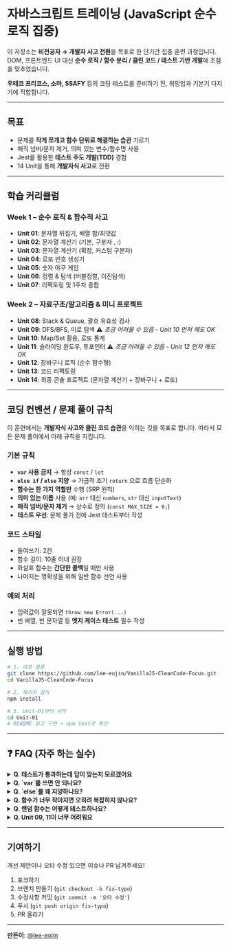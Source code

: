 # 자바스크립트 트레이닝 (JavaScript 순수 로직 집중)

이 저장소는 **비전공자 → 개발자 사고 전환**을 목표로 한 단기간 집중 훈련 과정입니다.
DOM, 프론트엔드 UI 대신 **순수 로직 / 함수 분리 / 클린 코드 / 테스트 기반 개발**에 초점을 맞추었습니다.

**우테코 프리코스, 소마, SSAFY** 등의 코딩 테스트를 준비하기 전,
워밍업과 기본기 다지기에 적합합니다.

---

## 목표
- 문제를 **작게 쪼개고 함수 단위로 해결하는 습관** 기르기  
- 매직 넘버/문자 제거, 의미 있는 변수/함수명 사용  
- Jest를 활용한 **테스트 주도 개발(TDD)** 경험  
- 14 Unit을 통해 **개발자식 사고**로 전환  

---

## 학습 커리큘럼

### Week 1 – 순수 로직 & 함수적 사고
- **Unit 01**: 문자열 뒤집기, 배열 합/최댓값
- **Unit 02**: 문자열 계산기 (기본, 구분자 , :)
- **Unit 03**: 문자열 계산기 (확장, 커스텀 구분자)
- **Unit 04**: 로또 번호 생성기
- **Unit 05**: 숫자 야구 게임
- **Unit 06**: 정렬 & 탐색 (버블정렬, 이진탐색)
- **Unit 07**: 리팩토링 및 1주차 종합

### Week 2 – 자료구조/알고리즘 & 미니 프로젝트
- **Unit 08**: Stack & Queue, 괄호 유효성 검사
- **Unit 09**: DFS/BFS, 미로 탐색 ⚠️ *조금 어려울 수 있음 - Unit 10 먼저 해도 OK*
- **Unit 10**: Map/Set 활용, 로또 통계
- **Unit 11**: 슬라이딩 윈도우, 투포인터 ⚠️ *조금 어려울 수 있음 - Unit 12 먼저 해도 OK*
- **Unit 12**: 장바구니 로직 (순수 함수형)
- **Unit 13**: 코드 리팩토링
- **Unit 14**: 최종 콘솔 프로젝트 (문자열 계산기 + 장바구니 + 로또)

---

## 코딩 컨벤션 / 문제 풀이 규칙

이 훈련에서는 **개발자식 사고와 클린 코드 습관**을 익히는 것을 목표로 합니다.
따라서 모든 문제 풀이에서 아래 규칙을 지킵니다.

### 기본 규칙
- **`var` 사용 금지** → 항상 `const` / `let`  
- **`else if` / `else` 지양** → 가급적 조기 `return` 으로 흐름 단순화  
- **함수는 한 가지 역할만** 수행 (SRP 원칙)  
- **의미 있는 이름** 사용 (예: `arr` 대신 `numbers`, `str` 대신 `inputText`)  
- **매직 넘버/문자 제거** → 상수로 정의 (`const MAX_SIZE = 6;`)  
- **테스트 우선**: 문제 풀기 전에 Jest 테스트부터 작성  

### 코드 스타일
- 들여쓰기: 2칸  
- 함수 길이: 10줄 이내 권장  
- 화살표 함수는 **간단한 콜백**일 때만 사용  
- 나머지는 명확성을 위해 일반 함수 선언 사용  

### 예외 처리
- 입력값이 잘못되면 `throw new Error(...)`  
- 빈 배열, 빈 문자열 등 **엣지 케이스 테스트** 필수 작성  

---

## 실행 방법

```bash
# 1. 레포 클론
git clone https://github.com/lee-eojin/VanillaJS-CleanCode-Focus.git
cd VanillaJS-CleanCode-Focus

# 2. 패키지 설치
npm install

# 3. Unit-01부터 시작
cd Unit-01
# README 읽고 구현 → npm test로 확인
```

---

## ❓ FAQ (자주 하는 실수)

<details>
<summary><b>Q. 테스트가 통과하는데 답이 맞는지 모르겠어요</b></summary>

테스트 코드를 읽어보세요! 테스트는 **요구사항 명세서**입니다.
- 어떤 입력에 어떤 출력이 나와야 하는지
- 예외 상황은 어떻게 처리해야 하는지

모두 테스트 코드에 있습니다.
</details>

<details>
<summary><b>Q. `var`를 쓰면 안 되나요?</b></summary>

저도 'var'로 공부를 시작해서 습관을 고치는게 오래걸렸습니다.
우테코/소마 등 실전 코딩 테스트에서는 `var` 사용을 권장하지 않습니다.
- `const`: 재할당 불가 (기본값)
- `let`: 재할당 필요할 때만

함수 스코프인 `var`는 예상치 못한 버그의 원인이 됩니다.
</details>

<details>
<summary><b>Q. `else`를 왜 지양하나요?</b></summary>

조기 `return`으로 분기를 줄이면 가독성이 높아집니다.

```javascript
// Bad
function validate(input) {
  if (input) {
    if (input.length > 0) {
      return true;
    } else {
      return false;
    }
  } else {
    return false;
  }
}

// Good
function validate(input) {
  if (!input) return false;
  if (input.length === 0) return false;
  return true;
}
```
</details>

<details>
<summary><b>Q. 함수가 너무 작아지면 오히려 복잡하지 않나요?</b></summary>

저도 처음엔 그랬습니다! 하지만 반대로, 
**작은 함수 = 테스트하기 쉬운 함수**입니다.
- 각 함수가 하나의 역할만 하면 버그 추적이 쉬움
- 재사용 가능
- 함수명으로 의도를 표현 가능

익숙해지면 오히려 읽기 편합니다!
</details>

<details>
<summary><b>Q. 랜덤 함수는 어떻게 테스트하나요?</b></summary>

Unit 04 심화 섹션을 참고하세요!
- 의존성 주입으로 테스트용 RNG 전달
- 시드 기반 결정적 테스트
- 속성 기반 테스트 (fast-check)
</details>

<details>
<summary><b>Q. Unit 09, 11이 너무 어려워요</b></summary>

순서를 바꿔도 괜찮습니다!
- Unit 09(DFS/BFS) ⇒ Unit 10 먼저
- Unit 11(슬라이딩 윈도우) ⇒ Unit 12 먼저

난이도가 높은 문제는 나중에 도전하세요.
</details>

---

## 기여하기

개선 제안이나 오타 수정 있으면 이슈나 PR 남겨주세요!

1. 포크하기
2. 브랜치 만들기 (`git checkout -b fix-typo`)
3. 수정사항 커밋 (`git commit -m '오타 수정'`)
4. 푸시 (`git push origin fix-typo`)
5. PR 올리기

---

**만든이**: [@lee-eojin](https://github.com/lee-eojin)
